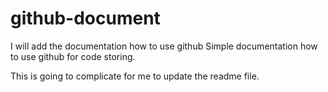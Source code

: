# github-document
I will add the documentation how to use github
Simple documentation how to use github for code storing.


This is going to complicate for me to update the readme file.
